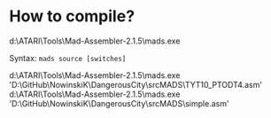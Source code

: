 # How to compile?

d:\ATARI\Tools\Mad-Assembler-2.1.5\mads.exe 

Syntax: `mads source [switches]`

d:\ATARI\Tools\Mad-Assembler-2.1.5\mads.exe 'D:\GitHub\NowinskiK\DangerousCity\srcMADS\TYT10_PTODT4.asm'
d:\ATARI\Tools\Mad-Assembler-2.1.5\mads.exe 'D:\GitHub\NowinskiK\DangerousCity\srcMADS\simple.asm'
